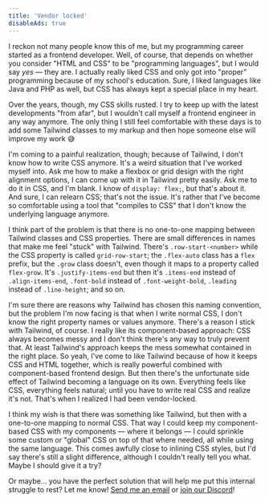 ```yaml
---
title: 'Vendor locked'
disableAds: true
---
```


I reckon not many people know this of me, but my programming career started as a frontend developer. Well, of course, that depends on whether you consider "HTML and CSS" to be "programming languages", but I would say _yes_ — they are. I actually really liked CSS and only got into "proper" programming because of my school's education. Sure, I liked languages like Java and PHP as well, but CSS has always kept a special place in my heart.

Over the years, though, my CSS skills rusted. I try to keep up with the latest developments "from afar", but I wouldn't call myself a frontend engineer in any way anymore. The only thing I still feel comfortable with these days is to add some Tailwind classes to my markup and then hope someone else will improve my work 😅

I'm coming to a painful realization, though; because of Tailwind, I don't know how to write CSS anymore. It's a weird situation that I've worked myself into. Ask me how to make a flexbox or grid design with the right alignment options, I can come up with it in Tailwind pretty easily. Ask me to do it in CSS, and I'm blank. I know of `display: flex;`, but that's about it. And sure, I can relearn CSS; that's not the issue. It's rather that I've become so comfortable using a tool that "compiles to CSS" that I don't know the underlying language anymore.

I think part of the problem is that there is no one-to-one mapping between Tailwind classes and CSS properties. There are small differences in names that make me feel "stuck" with Tailwind. There's `.row-start-<number>` while the CSS property is called `grid-row-start`; the `.flex-auto` class has a `flex` prefix, but the `.grow` class doesn't, even though it maps to a property called `flex-grow`. It's `.justify-items-end` but then it's `.items-end` instead of `.align-items-end`, `.font-bold` instead of `.font-weight-bold`, `.leading` instead of `.line-height`; and so on.

I'm sure there are reasons why Tailwind has chosen this naming convention, but the problem I'm now facing is that when I write normal CSS, I don't know the right property names or values anymore. There's a reason I stick with Tailwind, of course. I really like its component-based approach: CSS always becomes messy and I don't think there's any way to truly prevent that. At least Tailwind's approach keeps the mess somewhat contained in the right place. So yeah, I've come to like Tailwind because of how it keeps CSS and HTML together, which is really powerful combined with component-based frontend design. But then there's the unfortunate side effect of Tailwind becoming a language on its own. Everything feels like CSS, everything feels natural; until you have to write real CSS and realize it's not. That's when I realized I had been vendor-locked.

I think my wish is that there was something like Tailwind, but then with a one-to-one mapping to normal CSS. That way I could keep my component-based CSS with my components — where it belongs — I could sprinkle some custom or "global" CSS on top of that where needed, all while using the same language. This comes awfully close to inlining CSS styles, but I'd say there's still a slight difference, although I couldn't really tell you what. Maybe I should give it a try?

Or maybe… you have the perfect solution that will help me put this internal struggle to rest? Let me know! [Send me an email](mailto:brendt@stitcher.io) or [join our Discord](/discord)!